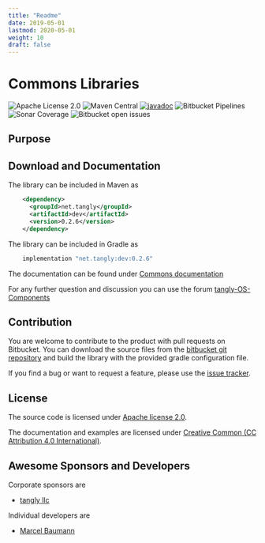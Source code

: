 ```yaml
---
title: "Readme"
date: 2019-05-01
lastmod: 2020-05-01
weight: 10
draft: false
---
```


# Commons Libraries

![Apache License 2.0](https://img.shields.io/badge/license-Apache%202-blue.svg)
![Maven Central](https://img.shields.io/maven-central/v/net.tangly/commons.svg)
[![javadoc](https://javadoc.io/badge2/net.tangly/commons/javadoc.svg)](https://javadoc.io/doc/net.tangly/dev)
![Bitbucket Pipelines](https://img.shields.io/bitbucket/pipelines/tangly-team/tangly-os.svg)
![Sonar Coverage](https://img.shields.io/sonar/https/sonarcloud.io/tangly-os-at-tangly.net/coverage.svg)
![Bitbucket open issues](https://img.shields.io/bitbucket/issues-raw/tangly/tangly-os.svg)

## Purpose

## Download and Documentation

The library can be included in Maven as

```xml
    <dependency>
      <groupId>net.tangly</groupId>
      <artifactId>dev</artifactId>
      <version>0.2.6</version>
    </dependency>
```    

The library can be included in Gradle as

```groovy
    implementation "net.tangly:dev:0.2.6"
```
 
The documentation can be found under [Commons documentation](https://tangly-team.bitbucket.io/docs/dev/)

For any further question and discussion you can use the forum [tangly-OS-Components](https://groups.google.com/g/tangly-os-components)

## Contribution

You are welcome to contribute to the product with pull requests on Bitbucket. You can download the source files from the 
[bitbucket git repository](https://bitbucket.org/tangly-team/tangly-os.git) and build  the library with the provided gradle configuration file.

If you find a bug or want to request a feature, please use the [issue tracker](https://bitbucket.org/tangly-team/tangly-os/issues).

## License

The source code is licensed under [Apache license 2.0](https://www.apache.org/licenses/LICENSE-2.0).

The documentation and examples are licensed under [Creative Common (CC Attribution 4.0 International)](https://creativecommons.org/licenses/by/4.0/).

## Awesome Sponsors and Developers

Corporate sponsors are

* [tangly llc](https://www.tangly.net)

Individual developers are

* [Marcel Baumann](https://linkedin.com/in/marcelbaumann)

